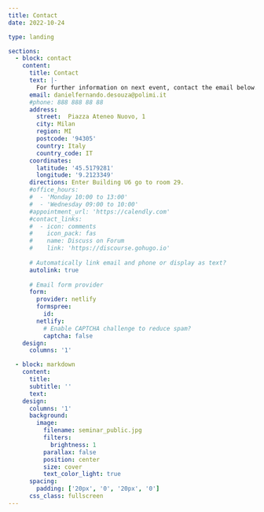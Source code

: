 ```yaml
---
title: Contact
date: 2022-10-24

type: landing

sections:
  - block: contact
    content:
      title: Contact
      text: |-
        For further information on next event, contact the email below.
      email: danielfernando.desouza@polimi.it
      #phone: 888 888 88 88
      address:
        street:  Piazza Ateneo Nuovo, 1
        city: Milan
        region: MI
        postcode: '94305'
        country: Italy
        country_code: IT
      coordinates:
        latitude: '45.5179281'
        longitude: '9.2123349'
      directions: Enter Building U6 go to room 29.
      #office_hours:
      #  - 'Monday 10:00 to 13:00'
      #  - 'Wednesday 09:00 to 10:00'
      #appointment_url: 'https://calendly.com'
      #contact_links:
      #  - icon: comments
      #    icon_pack: fas
      #    name: Discuss on Forum
      #    link: 'https://discourse.gohugo.io'
    
      # Automatically link email and phone or display as text?
      autolink: true
    
      # Email form provider
      form:
        provider: netlify
        formspree:
          id:
        netlify:
          # Enable CAPTCHA challenge to reduce spam?
          captcha: false
    design:
      columns: '1'

  - block: markdown
    content:
      title:
      subtitle: ''
      text:
    design:
      columns: '1'
      background:
        image: 
          filename: seminar_public.jpg
          filters:
            brightness: 1
          parallax: false
          position: center
          size: cover
          text_color_light: true
      spacing:
        padding: ['20px', '0', '20px', '0']
      css_class: fullscreen
---
```

